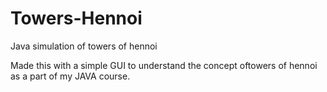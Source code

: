 # Towers-Hennoi
Java simulation of towers of hennoi



Made this with a simple GUI to understand the concept oftowers of hennoi as a part of my JAVA course.
